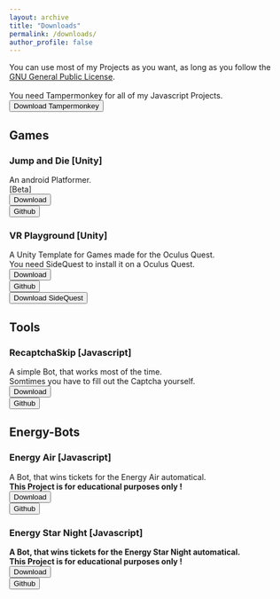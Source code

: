 ```yaml
---
layout: archive
title: "Downloads"
permalink: /downloads/
author_profile: false
---
```

You can use most of my Projects as you want, as long as you follow the <a href="https://github.com/Janik313/janik313.github.io/raw/master/LICENSE">GNU General Public License</a>.
<br>
<br> You need Tampermonkey for all of my Javascript Projects.
<br><button onclick="window.location.href='https://www.tampermonkey.net/'">Download Tampermonkey</button>
<br>


<h2>Games</h2>

<h3>Jump and Die [Unity]</h3>
An android Platformer.
<br>[Beta]
<br><button onclick="window.location.href='https://github.com/Janik313/JumpAndDie/raw/master/Jump%20And%20Die.apk'">Download</button>
<br><button onclick="window.location.href='https://github.com/Janik313/JumpAndDie'">Github</button>


<h3>VR Playground [Unity]</h3>
A Unity Template for Games made for the Oculus Quest.
<br>You need SideQuest to install it on a Oculus Quest.
<br><button onclick="window.location.href='https://github.com/Janik313/VR_Playground/raw/master/VR_Playground.apk'">Download</button>
<br><button onclick="window.location.href='https://github.com/Janik313/VR_Playground'">Github</button>
<br><button onclick="window.location.href='https://sidequestvr.com/#/download'">Download SideQuest</button>
<br>


<h2>Tools</h2>

<h3>RecaptchaSkip [Javascript]</h3>
A simple Bot, that works most of the time.
<br>Somtimes you have to fill out the Captcha yourself.
<br><button onclick="window.location.href='https://github.com/Janik313/recaptchaSkip/raw/master/%5Brecaptcha%20skip%5D.user.js'">Download</button>
<br><button onclick="window.location.href='https://github.com/Janik313/recaptchaSkip'">Github</button>
<br>




<h2>Energy-Bots</h2>

<h3>Energy Air [Javascript]</h3>
A Bot, that wins tickets for the Energy Air automatical.
<br><b>This Project is for educational purposes only !
<br><button onclick="window.location.href='https://github.com/Janik313/EnergyAirBot2019/raw/master/energyairbot2019.user.js'">Download</button>
<br><button onclick="window.location.href='https://github.com/Janik313/EnergyAirBot2019'">Github</button>


<h3>Energy Star Night [Javascript]</h3>
A Bot, that wins tickets for the Energy Star Night automatical.
<br><b>This Project is for educational purposes only !
<br><button onclick="window.location.href='https://github.com/Janik313/EnergyStarNightBot2019/raw/master/energystarnightbot2019.user.js'">Download</button>
<br><button onclick="window.location.href='https://github.com/Janik313/EnergyStarNightBot2019'">Github</button>
